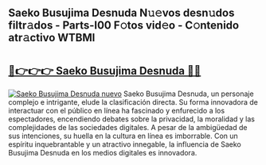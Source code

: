 ## Saeko Busujima Desnuda N𝚞𝚎vos desn𝚞dos filtr𝚊dos - Parts-I00 F𝚘tos vid𝚎o - C𝚘ntenido atr𝚊ctivo WTBMl

# <h2><a href="http://mb0ggc1.tromn.icu/?c=Saeko+Busujima+Desnuda">🔗👉👉👉 Saeko Busujima Desnuda 🔗🔗</a></h2>

[![Saeko Busujima Desnuda nuevo](https://i.imgur.com/pEAQMta.gif)](http://mb0ggc1.tromn.icu/?c=Saeko+Busujima+Desnuda)
Saeko Busujima Desnuda, un personaje complejo e intrigante, elude la clasificación directa. Su forma innovadora de interactuar con el público en línea ha fascinado y enfurecido a los espectadores, encendiendo debates sobre la privacidad, la moralidad y las complejidades de las sociedades digitales. A pesar de la ambigüedad de sus intenciones, su huella en la cultura en línea es imborrable. Con un espíritu inquebrantable y un atractivo innegable, la influencia de Saeko Busujima Desnuda en los medios digitales es innovadora.
